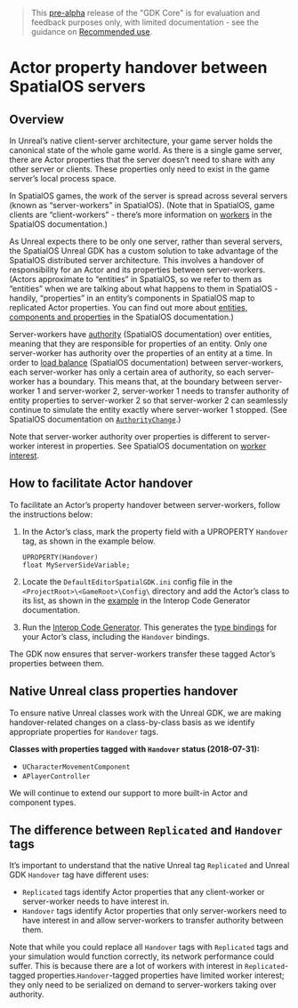 > This [pre-alpha](https://docs.improbable.io/reference/latest/shared/release-policy#maturity-stages) release of the "GDK Core" is for evaluation and feedback purposes only, with limited documentation - see the guidance on [Recommended use](../../README.md#recommended-use).

# Actor property handover between SpatialOS servers
## Overview

In Unreal’s native client-server architecture, your game server holds the canonical state of the whole game world. As there is a single game server, there are Actor properties that the server doesn’t need to share with any other server or clients. These properties only need to exist in the game server’s local process space.

In SpatialOS games, the work of the server is spread across several servers (known as “server-workers” in SpatialOS). (Note that in SpatialOS, game clients are “client-workers” - there’s more information on [workers](https://docs.improbable.io/reference/13.1/shared/concepts/workers) in the SpatialOS documentation.)

As Unreal expects there to be only one server, rather than several servers, the SpatialOS Unreal GDK has a custom solution to take advantage of the SpatialOS distributed server architecture. This involves a handover of responsibility for an Actor and its properties between server-workers. (Actors approximate to “entities” in SpatialOS, so we refer to them as “entities” when we are talking about what happens to them in SpatialOS - handily, “properties” in an entity’s components in SpatialOS map to replicated Actor properties. You can find out more about [entities, components and properties](https://docs.improbable.io/reference/13.1/shared/concepts/entities) in the SpatialOS documentation.)

Server-workers have [authority](https://docs.improbable.io/reference/13.1/shared/design/understanding-access#understanding-read-and-write-access-authority) (SpatialOS documentation) over entities, meaning that they are responsible for properties of an entity. Only one server-worker has authority over the properties of an entity at a time. In order to [load balance](https://docs.improbable.io/reference/13.1/shared/glossary#load-balancing) (SpatialOS documentation) between server-workers, each server-worker has only a certain area of authority, so each server-worker has a boundary.
This means that, at the boundary between server-worker 1 and server-worker 2,  server-worker 1 needs to transfer authority of entity properties to server-worker 2 so that server-worker 2 can seamlessly continue to simulate the entity exactly where server-worker 1 stopped. (See SpatialOS documentation on [`AuthorityChange`](https://docs.improbable.io/reference/13.1/shared/design/operations#authoritychange).)

Note that server-worker authority over properties is different to server-worker interest in properties. See SpatialOS documentation on [worker interest](https://docs.improbable.io/reference/13.1/shared/glossary#interest).

## How to facilitate Actor handover

To facilitate an Actor’s property handover between server-workers, follow the instructions below:
1.  In the Actor’s class, mark the property field with a UPROPERTY `Handover` tag, as shown in the example below.

    ```
    UPROPERTY(Handover)
    float MyServerSideVariable;
    ```

2. Locate the `DefaultEditorSpatialGDK.ini` config file in the `<ProjectRoot>\<GameRoot>\Config\` directory and add the Actor’s class to its list, as shown in the [example](./interop.md#example-file-snippet) in the Interop Code Generator documentation.

1. Run the [Interop Code Generator](./interop.md). This generates the [type bindings](./glossary.md#type-bindings) for your Actor’s class, including the `Handover` bindings.

The GDK now ensures that server-workers transfer these tagged Actor’s properties between them.

## Native Unreal class properties handover
To ensure native Unreal classes work with the Unreal GDK, we are making handover-related changes on a class-by-class basis as we identify appropriate properties for `Handover` tags.

**Classes with properties tagged with `Handover` status (2018-07-31):**
* `UCharacterMovementComponent`
* `APlayerController`

We will continue to extend our support to more built-in Actor and component types.

## The difference between `Replicated` and `Handover` tags
It’s important to understand that the native Unreal tag `Replicated` and Unreal GDK `Handover` tag have different uses:
* `Replicated` tags identify Actor properties that any client-worker or server-worker needs to have interest in.
* `Handover` tags identify Actor properties that only server-workers need to have interest in and allow server-workers to transfer authority between them.

Note that while you could replace all `Handover` tags with `Replicated` tags and your simulation would function correctly, its network performance could suffer. This is because there are a lot of workers with interest in `Replicated`-tagged properties.`Handover`-tagged properties have limited worker interest; they only need to be serialized on demand to server-workers taking over authority.

